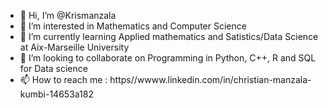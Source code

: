 - 👋 Hi, I’m @Krismanzala
- 👀 I’m interested in Mathematics and Computer Science
- 🌱 I’m currently learning Applied mathematics and Satistics/Data Science at Aix-Marseille University
- 💞️ I’m looking to collaborate on Programming in Python, C++, R and SQL for Data science
- 📫 How to reach me : https//wwww.linkedin.com/in/christian-manzala-kumbi-14653a182

<!---
Krismanzala/Krismanzala is a ✨ special ✨ repository because its `README.md` (this file) appears on your GitHub profile.
You can click the Preview link to take a look at your changes.
--->
